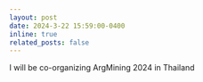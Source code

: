```yaml
---
layout: post
date: 2024-3-22 15:59:00-0400
inline: true
related_posts: false
---
```


I will be co-organizing ArgMining 2024 in Thailand
